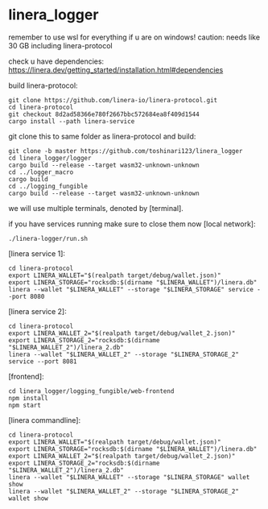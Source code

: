 # linera_logger

remember to use wsl for everything if u are on windows! caution: needs like 30 GB including linera-protocol

check u have dependencies: https://linera.dev/getting_started/installation.html#dependencies

build linera-protocol:
```
git clone https://github.com/linera-io/linera-protocol.git
cd linera-protocol
git checkout 8d2ad58366e780f2667bbc572684ea8f409d1544
cargo install --path linera-service
```

git clone this to same folder as linera-protocol and build:
```
git clone -b master https://github.com/toshinari123/linera_logger
cd linera_logger/logger
cargo build --release --target wasm32-unknown-unknown
cd ../logger_macro
cargo build
cd ../logging_fungible
cargo build --release --target wasm32-unknown-unknown
```
we will use multiple terminals, denoted by [terminal].

if you have services running make sure to close them now
[local network]:
```
./linera-logger/run.sh
```
[linera service 1]:
```
cd linera-protocol
export LINERA_WALLET="$(realpath target/debug/wallet.json)"
export LINERA_STORAGE="rocksdb:$(dirname "$LINERA_WALLET")/linera.db"
linera --wallet "$LINERA_WALLET" --storage "$LINERA_STORAGE" service --port 8080
```
[linera service 2]:
```
cd linera-protocol
export LINERA_WALLET_2="$(realpath target/debug/wallet_2.json)"
export LINERA_STORAGE_2="rocksdb:$(dirname "$LINERA_WALLET_2")/linera_2.db"
linera --wallet "$LINERA_WALLET_2" --storage "$LINERA_STORAGE_2" service --port 8081
```
[frontend]:
```
cd linera_logger/logging_fungible/web-frontend
npm install
npm start
```
[linera commandline]:
```
cd linera-protocol
export LINERA_WALLET="$(realpath target/debug/wallet.json)"
export LINERA_STORAGE="rocksdb:$(dirname "$LINERA_WALLET")/linera.db"
export LINERA_WALLET_2="$(realpath target/debug/wallet_2.json)"
export LINERA_STORAGE_2="rocksdb:$(dirname "$LINERA_WALLET_2")/linera_2.db"
linera --wallet "$LINERA_WALLET" --storage "$LINERA_STORAGE" wallet show
linera --wallet "$LINERA_WALLET_2" --storage "$LINERA_STORAGE_2" wallet show
```

